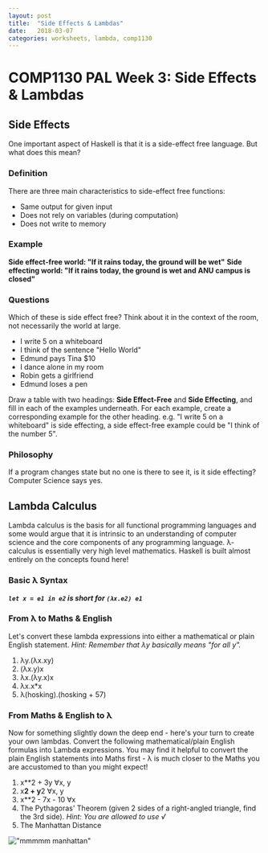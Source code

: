 ```yaml
---
layout: post
title:  "Side Effects & Lambdas"
date:   2018-03-07
categories: worksheets, lambda, comp1130
---
```


# COMP1130 PAL Week 3: Side Effects & Lambdas

## Side Effects

One important aspect of Haskell is that it is a side-effect free language. But what does this mean?

### Definition

There are three main characteristics to side-effect free functions:

* Same output for given input
* Does not rely on variables (during computation)
* Does not write to memory
    
### Example

__Side effect-free world: "If it rains today, the ground will be wet"__
__Side effecting world: "If it rains today, the ground is wet and ANU campus is closed"__

### Questions

Which of these is side effect free? Think about it in the context of the room, not necessarily the world at large.

* I write 5 on a whiteboard
* I think of the sentence "Hello World"
* Edmund pays Tina $10
* I dance alone in my room
* Robin gets a girlfriend
* Edmund loses a pen

Draw a table with two headings: **Side Effect-Free** and **Side Effecting**, and fill in each of the examples underneath. For each example, create a corresponding example for the other heading. e.g. "I write 5 on a whiteboard" is side effecting, a side effect-free example could be "I think of the number 5".

### Philosophy

If a program changes state but no one is there to see it, is it side effecting?
Computer Science says yes.

## Lambda Calculus

Lambda calculus is the basis for all functional programming languages and some would argue that it is intrinsic to an understanding of computer science and the core components of any programming language. λ-calculus is essentially very high level mathematics. Haskell is built almost entirely on the concepts found here!

### Basic λ Syntax

*__`let x = e1 in e2` is short for `(λx.e2) e1`__*

### From λ to Maths & English

Let's convert these lambda expressions into either a mathematical or plain English statement. _Hint: Remember that λy basically means "for all y"._

1. λy.(λx.xy)
2. (λx.y)x
3. λx.(λy.x)x
4. λx.x*x
5. λ(hosking).(hosking + 57)

### From Maths & English to λ

Now for something slightly down the deep end - here's your turn to create your own lambdas. Convert the following mathematical/plain English formulas into Lambda expressions. You may find it helpful to convert the plain English statements into Maths first - λ is much closer to the Maths you are accustomed to than you might expect!

1. x**2 + 3y ∀x, y
2. x**2 + y**2 ∀x, y
3. x**2 - 7x - 10 ∀x
4. The Pythagoras' Theorem (given 2 sides of a right-angled triangle, find the 3rd side). _Hint: You are allowed to use √_
5. The Manhattan Distance

!["mmmmm manhattan"](https://github.com/COMP1100-PAL/comp1100-pal.github.io/blob/master/_posts/manhattan.JPG "mmmmm manhattan")
